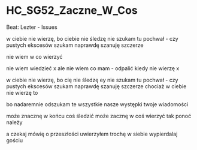 # HC_SG52_Zaczne_W_Cos

Beat: Lezter - Issues

w ciebie nie wierzę, bo ciebie nie śledzę
nie szukam tu pochwał - czy pustych ekscesów
szukam naprawdę szanuję szczerze


nie wiem w co wierzyć

nie wiem wiedzieć
x
ale nie wiem co mam - odpalić
kiedy nie wierzę
x

w ciebie nie wierzę, bo cię nie śledzę ey
nie szukam tu pochwał - czy pustych ekscesów
szukam naprawdę szanuję szczerze
chociaż w ciebie nie wierzę to

bo nadaremnie odszukam 
te wszystkie nasze występki
twoje wiadomości

może znacznę w końcu coś śledzić
może zacznę w coś wierzyć
tak ponoć należy

a czekaj mówię o przeszłości
uwierzyłem trochę w siebie
wypierdalaj gościu
